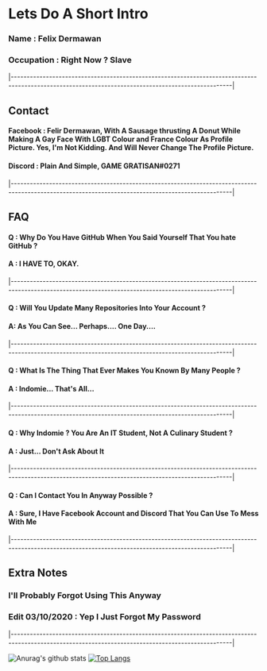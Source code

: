 # Lets Do A Short Intro

### Name : Felix Dermawan

### Occupation : Right Now ? Slave

|---------------------------------------------------------------------------------------------------------------------------------------------------|

## Contact

#### Facebook : Felir Dermawan, With A Sausage thrusting A Donut While Making A Gay Face With LGBT Colour and France Colour As Profile Picture. Yes, I'm Not Kidding. And Will Never Change The Profile Picture.

#### Discord : Plain And Simple, GAME GRATISAN#0271

|---------------------------------------------------------------------------------------------------------------------------------------------------|

## FAQ

#### Q : Why Do You Have GitHub When You Said Yourself That You hate GitHub ?

#### A : I HAVE TO, OKAY.

|---------------------------------------------------------------------------------------------------------------------------------------------------|

#### Q : Will You Update Many Repositories Into Your Account ?

#### A: As You Can See... Perhaps.... One Day....

|---------------------------------------------------------------------------------------------------------------------------------------------------|

#### Q : What Is The Thing That Ever Makes You Known By Many People ?

#### A : Indomie... That's All...

|---------------------------------------------------------------------------------------------------------------------------------------------------|

#### Q : Why Indomie ? You Are An IT Student, Not A Culinary Student ?

#### A : Just... Don't Ask About It

|---------------------------------------------------------------------------------------------------------------------------------------------------|

#### Q : Can I Contact You In Anyway Possible ?

#### A : Sure, I Have Facebook Account and Discord That You Can Use To Mess With Me

|---------------------------------------------------------------------------------------------------------------------------------------------------|

## Extra Notes

### I'll Probably Forgot Using This Anyway

### Edit 03/10/2020 : Yep I Just Forgot My Password

|---------------------------------------------------------------------------------------------------------------------------------------------------|

![Anurag's github stats](https://github-readme-stats.vercel.app/api?username=orchestrateddeath&show_icons=true&theme=dracula)
[![Top Langs](https://github-readme-stats.vercel.app/api/top-langs/?username=orchestrateddeath&layout=demo&theme=nightowl)](https://github.com/anuraghazra/github-readme-stats)


